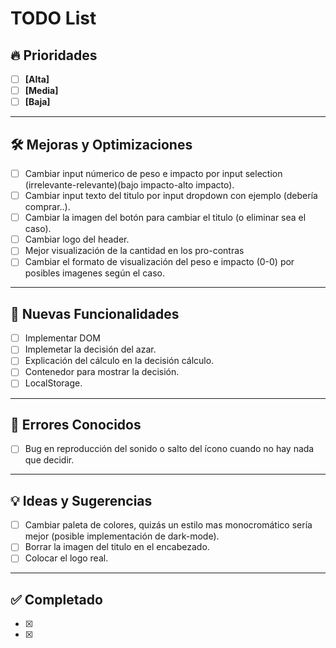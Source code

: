 # TODO List

## 🔥 Prioridades
- [ ] **[Alta]**
- [ ] **[Media]**
- [ ] **[Baja]**

---

## 🛠️ Mejoras y Optimizaciones
- [ ] Cambiar input númerico de peso e impacto por input selection (irrelevante-relevante)(bajo impacto-alto impacto).
- [ ] Cambiar input texto del titulo por input dropdown con ejemplo (debería comprar..).
- [ ] Cambiar la imagen del botón para cambiar el titulo (o eliminar sea el caso).
- [ ] Cambiar logo del header.
- [ ] Mejor visualización de la cantidad en los pro-contras
- [ ] Cambiar el formato de visualización del peso e impacto (0-0) por posibles imagenes según el caso.

---

## 🚀 Nuevas Funcionalidades
- [ ] Implementar DOM
- [ ] Implemetar la decisión del azar.
- [ ] Explicación del cálculo en la decisión cálculo.
- [ ] Contenedor para mostrar la decisión.
- [ ] LocalStorage.

---

## 🐞 Errores Conocidos
- [ ] Bug en reproducción del sonido o salto del ícono cuando no hay nada que decidir.

---

## 💡 Ideas y Sugerencias
- [ ] Cambiar paleta de colores, quizás un estilo mas monocromático sería mejor (posible implementación de dark-mode).
- [ ] Borrar la imagen del titulo en el encabezado.
- [ ] Colocar el logo real.

---

## ✅ Completado
- [x]
- [x] 
